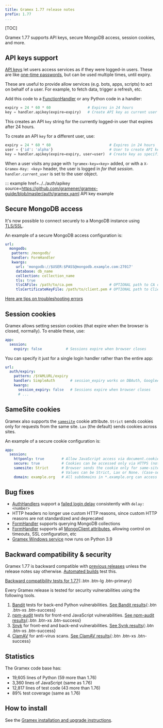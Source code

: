 ```yaml
---
title: Gramex 1.77 release notes
prefix: 1.77
...
```


[TOC]

Gramex 1.77 supports API keys, secure MongoDB access, session cookies, and more.

## API keys support

[API keys](../../auth/#api-key) let users access services as if they were logged-in users.
These are like [one-time passwords](../../auth/#otp), but can be used multiple times, until expiry.

These are useful to provide allow services (e.g. bots, apps, scripts) to act on behalf of a user.
For example, to fetch data, trigger a refresh, etc.

Add this code to a [FunctionHandler](../../functionhandler/) or any Python code in a handler:

```python
expiry = 24 * 60 * 60                 # Expires in 24 hours
key = handler.apikey(expire=expiry)   # Create API key as current user
```

This creates an API `key` string for the currently logged-in user that expires after 24 hours.

To create an API `key` for a different user, use:

```python
expiry = 24 * 60 * 60                           # Expires in 24 hours
user = {'id': 'alpha'}                          # User to create API key for
key = handler.apikey(expire=expiry, user=user)  # Create key as specified user
```

When a user visits any page with `?gramex-key=<key>` added, or with a `X-Gramex-Key: <key>` header,
the user is logged in *for that session*. `handler.current_user` is set to the user object.

::: example href=../../auth/apikey source=https://github.com/gramener/gramex-guide/blob/master/auth/gramex.yaml
    API key example

## Secure MongoDB access

It's now possible to connect securely to a MongoDB instance using
[TLS/SSL](https://pymongo.readthedocs.io/en/stable/examples/tls.html).

An example of a secure MongoDB access configuration is:

```yaml
url:
  mongodb:
   pattern: /mongodb/
   handler: FormHandler
   kwargs:
     url: 'mongodb://$USER:$PASS@mongodb.example.com:27017'
     database: db_name
     collection: collection_name
     tls: true
     tlsCAFile: /path/to/ca.pem                 # OPTIONAL path to CA certificate
     tlsCertificateKeyFile: /path/to/client.pem # OPTIONAL path to Client certificate
```

[Here are tips on troubleshooting errors](https://pymongo.readthedocs.io/en/stable/examples/tls.html#troubleshooting-tls-errors)

## Session cookies

Gramex allows setting session cookies (that expire when the browser is closed, normally). To enable these, use:

```yaml
app:
  session:
    expiry: false           # Sessions expire when browser closes
```

You can specify it just for a single login handler rather than the entire app:

```yaml
url:
  auth/expiry:
    pattern: /$YAMLURL/expiry
    handler: SimpleAuth       # session_expiry works on DBAuth, GoogleAuth, etc too
    kwargs:
      session_expiry: false   # Sessions expire when browser closes
      # ...
```

## SameSite cookies

Gramex also supports the
[`samesite`](https://developer.mozilla.org/en-US/docs/Web/HTTP/Headers/Set-Cookie#samesitesamesite-value)
cookie attribute. `Strict` sends cookies only for requests from the same site. `Lax` (the default) sends cookies across sites.

An example of a secure cookie configuration is:

```yaml
app:
  session:
    httponly: true        # Allow JavaScript access via document.cookie
    secure: true          # Cookies can be accessed only via HTTPS (not HTTP)
    samesite: Strict      # Browser sends the cookie only for same-site requests.
                          # Values can be Strict, Lax or None. (Case-sensitive)
    domain: example.org   # All subdomains in *.example.org can access session
```

## Bug fixes

- [AuthHandlers](../../auth/) support a [failed login delay](../../auth/#failed-login-delay) consistently with `delay: <number>`
- HTTP headers no longer use custom HTTP reasons, since custom HTTP reasons are not standardized and deprecated
- [FormHandler](../../formhandler/) supports querying MongoDB collections
- [FormHandler](../../formhandler/) supports all [MongoClient attributes](https://pymongo.readthedocs.io/en/stable/api/pymongo/mongo_client.html#pymongo.mongo_client.MongoClient),
  allowing control on timeouts, SSL configuration, etc
- [Gramex Windows service](../../deploy/#windows-service) now runs on Python 3.9

## Backward compatibility & security

Gramex 1.77 is backward compatible with [previous releases](../) unless the release notes say otherwise.
[Automated builds](https://travis-ci.com/github/gramener/gramex/builds) test this.

[Backward compatibility tests for 1.77](https://travis-ci.com/github/gramener/gramex/builds/TODO){:.btn .btn-lg .btn-primary}

Every Gramex release is tested for security vulnerabilities using the following tools.

1. [Bandit](https://bandit.readthedocs.io/) tests for back-end Python vulnerabilities.
   [See Bandit results](https://github.com/gramener/gramex/blob/master/reports/bandit.txt){:.btn .btn-xs .btn-success}
2. [npm-audit](https://docs.npmjs.com/cli/v6/commands/npm-audit) tests for front-end JavaScript vulnerabilities.
   [See npm-audit results](https://github.com/gramener/gramex/blob/master/reports/npm-audit.txt){:.btn .btn-xs .btn-success}
3. [Snyk](https://snyk.io/) for front-end and back-end vulnerabilities.
   [See Synk results](https://github.com/gramener/gramex/blob/master/reports/snyk.txt){:.btn .btn-xs .btn-success}
4. [ClamAV](https://www.clamav.net/) for anti-virus scans.
   [See ClamAV results](https://github.com/gramener/gramex/blob/master/reports/clamav.txt){:.btn .btn-xs .btn-success}

## Statistics

The Gramex code base has:

- 19,605 lines of Python (59 more than 1.76)
- 3,360 lines of JavaScript (same as 1.76)
- 12,817 lines of test code (43 more than 1.76)
- 89% test coverage (same as 1.76)


## How to install

See the [Gramex installation and upgrade instructions](../../install/).
